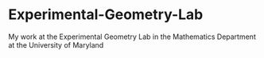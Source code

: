 # Experimental-Geometry-Lab
My work at the Experimental Geometry Lab in the Mathematics Department at the University of Maryland
